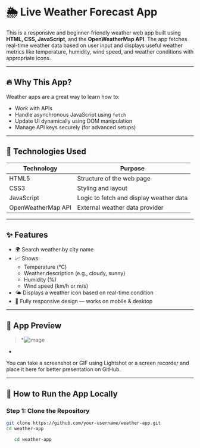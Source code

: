 # 🌦️ Live Weather Forecast App

This is a responsive and beginner-friendly weather web app built using **HTML, CSS, JavaScript**, and the **OpenWeatherMap API**. The app fetches real-time weather data based on user input and displays useful weather metrics like temperature, humidity, wind speed, and weather conditions with appropriate icons.

---

## 🔥 Why This App?

Weather apps are a great way to learn how to:

- Work with APIs
- Handle asynchronous JavaScript using `fetch`
- Update UI dynamically using DOM manipulation
- Manage API keys securely (for advanced setups)

---

## 🧰 Technologies Used

| Technology      | Purpose                                   |
|------------------|--------------------------------------------|
| HTML5            | Structure of the web page                 |
| CSS3             | Styling and layout                        |
| JavaScript       | Logic to fetch and display weather data   |
| OpenWeatherMap API | External weather data provider        |

---

## ✨ Features

- 🌍 Search weather by city name
- 📈 Shows:
  - Temperature (°C)
  - Weather description (e.g., cloudy, sunny)
  - Humidity (%)
  - Wind speed (km/h or m/s)
- 🌤️ Displays a weather icon based on real-time condition
- 🔄 Fully responsive design — works on mobile & desktop

---

## 📸 App Preview

> *![image](https://github.com/user-attachments/assets/c6e4c704-ba04-438b-8ee4-5252ccdfe02e)
*  
You can take a screenshot or GIF using Lightshot or a screen recorder and place it here for better presentation on GitHub.

---

## 🚀 How to Run the App Locally

### Step 1: Clone the Repository

```bash
git clone https://github.com/your-username/weather-app.git
cd weather-app

   cd weather-app
